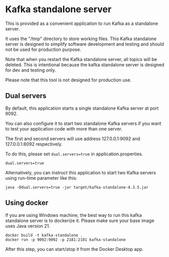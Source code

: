 # Kafka standalone server

This is provided as a convenient application to run Kafka as a standalone server.
 
It uses the "/tmp" directory to store working files. This Kafka standalone server is designed to simplify 
software development and testing and should not be used for production purpose.

Note that when you restart the Kafka standalone server, all topics will be deleted. This is intentional 
because the kafka standalone server is designed for dev and testing only.

Please note that this tool is not designed for production use.

## Dual servers

By default, this application starts a single standalone Kafka server at port 9092.

You can also configure it to start two standalone Kafka servers if you want to test your application code
with more than one server.

The first and second servers will use address 127.0.0.1:9092 and 127.0.0.1:8092 respectively.

To do this, please set `dual.servers=true` in application.properties.

```properties
dual.servers=true
```

Alternatively, you can instruct this application to start two Kafka servers using run-time parameter like this:

```shell
java -Ddual.servers=true -jar target/kafka-standalone-4.3.5.jar
```

## Using docker

If you are using Windows machine, the best way to run this kafka standalone server is to dockerize it. 
Please make sure your base image uses Java version 21.

```
docker build -t kafka-standalone .
docker run -p 9092:9092 -p 2181:2181 kafka-standalone
```

After this step, you can start/stop it from the Docker Desktop app.
